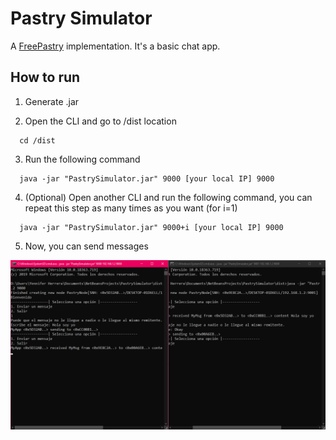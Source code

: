 # Pastry Simulator

A [FreePastry](https://www.freepastry.org) implementation. It's a basic chat app.

## How to run

1. Generate .jar

2. Open the CLI and go to /dist location

```shell
  cd /dist
```

3. Run the following command

```shell
  java -jar "PastrySimulator.jar" 9000 [your local IP] 9000
```

4. (Optional) Open another CLI and run the following command, you can repeat this step as many times as you want (for i=1)

```shell
  java -jar "PastrySimulator.jar" 9000+i [your local IP] 9000
```

5. Now, you can send messages

![Chat - Demo](./.github/chat.png)
